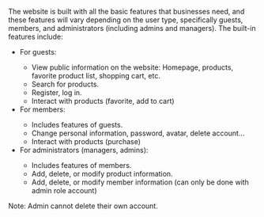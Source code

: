 The website is built with all the basic features that businesses need, and these features will vary depending on the user type, specifically guests, members, and administrators (including admins and managers). The built-in features include:

<ul>
	<li>For guests:</li>
	<ul>
		<li>View public information on the website: Homepage, products, favorite product list, shopping cart, etc.</li>
		<li>Search for products.</li>
    <li>Register, log in. </li>
    <li>Interact with products (favorite, add to cart) </li>
	</ul>
	<li>For members:</li>
  <ul>
    <li>Includes features of guests. </li>
    <li>Change personal information, password, avatar, delete account... </li>
    <li>Interact with products (purchase) </li>
   </ul>
   <li>For administrators (managers, admins): </li>
   <ul>
    <li>Includes features of members. </li>
    <li>Add, delete, or modify product information. </li>
    <li>Add, delete, or modify member information (can only be done with admin role account) </li>  
   </ul>
</ul>

Note: Admin cannot delete their own account.
